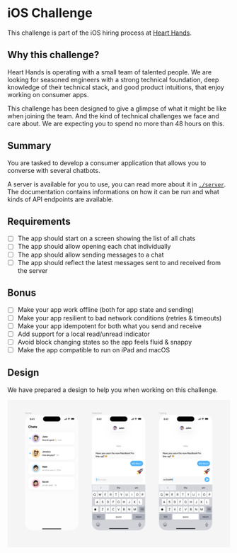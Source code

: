# iOS Challenge

This challenge is part of the iOS hiring process at [Heart
Hands](https://hearthands.tech/).

## Why this challenge?

Heart Hands is operating with a small team of talented people. We are looking
for seasoned engineers with a strong technical foundation, deep knowledge of
their technical stack, and good product intuitions, that enjoy working on
consumer apps.

This challenge has been designed to give a glimpse of what it might be like when
joining the team. And the kind of technical challenges we face and care about.
We are expecting you to spend no more than 48 hours on this.

## Summary

You are tasked to develop a consumer application that allows you to converse
with several chatbots.

A server is available for you to use, you can read more about it in
[`./server`](./server). The documentation contains informations on how it can be
run and what kinds of API endpoints are available.

## Requirements

- [ ] The app should start on a screen showing the list of all chats
- [ ] The app should allow opening each chat individually
- [ ] The app should allow sending messages to a chat
- [ ] The app should reflect the latest messages sent to and received from the server

## Bonus

- [ ] Make your app work offline (both for app state and sending)
- [ ] Make your app resilient to bad network conditions (retries & timeouts)
- [ ] Make your app idempotent for both what you send and receive
- [ ] Add support for a local read/unread indicator
- [ ] Avoid block changing states so the app feels fluid & snappy
- [ ] Make the app compatible to run on iPad and macOS

## Design

We have prepared a design to help you when working on this challenge.

![design](./design.png)
